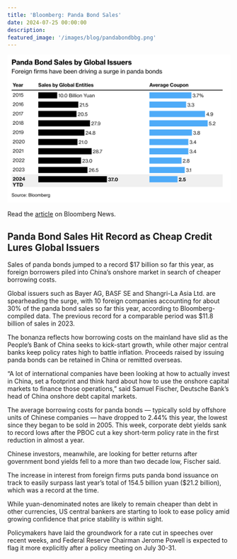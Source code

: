 ```yaml
---
title: 'Bloomberg: Panda Bond Sales'
date: 2024-07-25 00:00:00
description:
featured_image: '/images/blog/pandabondbbg.png'
---
```


![](/images/blog/pandabondchart.png)

Read the [article](https://www.bloomberg.com/news/articles/2024-07-24/panda-bond-sales-hit-record-as-cheap-credit-lures-global-issuers?cmpid=socialflow-twitter-business&utm_source=twitter&utm_campaign=socialflow-organic&utm_medium=social&utm_content=business) on Bloomberg News.

## Panda Bond Sales Hit Record as Cheap Credit Lures Global Issuers

Sales of panda bonds jumped to a record $17 billion so far this year, as foreign borrowers piled into China’s onshore market in search of cheaper borrowing costs.

Global issuers such as Bayer AG, BASF SE and Shangri-La Asia Ltd. are spearheading the surge, with 10 foreign companies accounting for about 30% of the panda bond sales so far this year, according to Bloomberg-compiled data. The previous record for a comparable period was $11.8 billion of sales in 2023.

The bonanza reflects how borrowing costs on the mainland have slid as the People’s Bank of China seeks to kick-start growth, while other major central banks keep policy rates high to battle inflation. Proceeds raised by issuing panda bonds can be retained in China or remitted overseas.

“A lot of international companies have been looking at how to actually invest in China, set a footprint and think hard about how to use the onshore capital markets to finance those operations,” said Samuel Fischer, Deutsche Bank’s head of China onshore debt capital markets.

The average borrowing costs for panda bonds — typically sold by offshore units of Chinese companies — have dropped to 2.44% this year, the lowest since they began to be sold in 2005. This week, corporate debt yields sank to record lows after the PBOC cut a key short-term policy rate in the first reduction in almost a year.

Chinese investors, meanwhile, are looking for better returns after government bond yields fell to a more than two decade low, Fischer said.

The increase in interest from foreign firms puts panda bond issuance on track to easily surpass last year’s total of 154.5 billion yuan ($21.2 billion), which was a record at the time.

While yuan-denominated notes are likely to remain cheaper than debt in other currencies, US central bankers are starting to look to ease policy amid growing confidence that price stability is within sight.

Policymakers have laid the groundwork for a rate cut in speeches over recent weeks, and Federal Reserve Chairman Jerome Powell is expected to flag it more explicitly after a policy meeting on July 30-31.